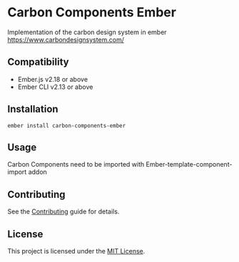 Carbon Components Ember
==============================================================================

Implementation of the carbon design system in ember
https://www.carbondesignsystem.com/


Compatibility
------------------------------------------------------------------------------

* Ember.js v2.18 or above
* Ember CLI v2.13 or above


Installation
------------------------------------------------------------------------------

```
ember install carbon-components-ember
```


Usage
------------------------------------------------------------------------------

Carbon Components need to be imported with
Ember-template-component-import addon


Contributing
------------------------------------------------------------------------------

See the [Contributing](CONTRIBUTING.md) guide for details.


License
------------------------------------------------------------------------------

This project is licensed under the [MIT License](LICENSE.md).
